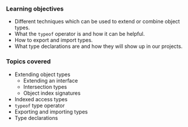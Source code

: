 ### Learning objectives

- Different techniques which can be used to extend or combine object types.
- What the `typeof` operator is and how it can be helpful.
- How to export and import types.
- What type declarations are and how they will show up in our projects.

### Topics covered

- Extending object types
  - Extending an interface
  - Intersection types
  - Object index signatures
- Indexed access types
- `typeof` type operator
- Exporting and importing types
- Type declarations
